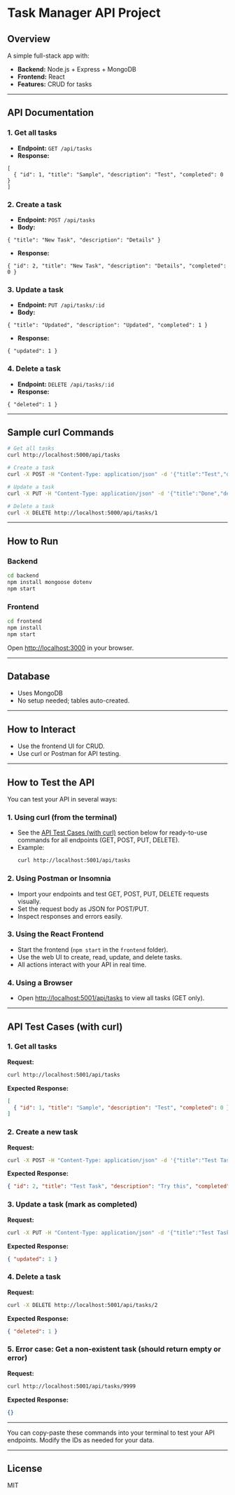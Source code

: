 # Task Manager API Project

## Overview

A simple full-stack app with:
- **Backend:** Node.js + Express + MongoDB
- **Frontend:** React
- **Features:** CRUD for tasks

---

## API Documentation

### 1. Get all tasks
- **Endpoint:** `GET /api/tasks`
- **Response:**
```
[
  { "id": 1, "title": "Sample", "description": "Test", "completed": 0 }
]
```

### 2. Create a task
- **Endpoint:** `POST /api/tasks`
- **Body:**
```
{ "title": "New Task", "description": "Details" }
```
- **Response:**
```
{ "id": 2, "title": "New Task", "description": "Details", "completed": 0 }
```

### 3. Update a task
- **Endpoint:** `PUT /api/tasks/:id`
- **Body:**
```
{ "title": "Updated", "description": "Updated", "completed": 1 }
```
- **Response:**
```
{ "updated": 1 }
```

### 4. Delete a task
- **Endpoint:** `DELETE /api/tasks/:id`
- **Response:**
```
{ "deleted": 1 }
```

---

## Sample curl Commands

```sh
# Get all tasks
curl http://localhost:5000/api/tasks

# Create a task
curl -X POST -H "Content-Type: application/json" -d '{"title":"Test","description":"Try"}' http://localhost:5000/api/tasks

# Update a task
curl -X PUT -H "Content-Type: application/json" -d '{"title":"Done","description":"Finished","completed":1}' http://localhost:5000/api/tasks/1

# Delete a task
curl -X DELETE http://localhost:5000/api/tasks/1
```

---

## How to Run

### Backend

```sh
cd backend
npm install mongoose dotenv
npm start
```

### Frontend

```sh
cd frontend
npm install
npm start
```

Open [http://localhost:3000](http://localhost:3000) in your browser.

---

## Database

- Uses MongoDB
- No setup needed; tables auto-created.

---

## How to Interact

- Use the frontend UI for CRUD.
- Use curl or Postman for API testing.

---

## How to Test the API

You can test your API in several ways:

### 1. Using curl (from the terminal)
- See the [API Test Cases (with curl)](#api-test-cases-with-curl) section below for ready-to-use commands for all endpoints (GET, POST, PUT, DELETE).
- Example:
  ```sh
  curl http://localhost:5001/api/tasks
  ```

### 2. Using Postman or Insomnia
- Import your endpoints and test GET, POST, PUT, DELETE requests visually.
- Set the request body as JSON for POST/PUT.
- Inspect responses and errors easily.

### 3. Using the React Frontend
- Start the frontend (`npm start` in the `frontend` folder).
- Use the web UI to create, read, update, and delete tasks.
- All actions interact with your API in real time.

### 4. Using a Browser
- Open [http://localhost:5001/api/tasks](http://localhost:5001/api/tasks) to view all tasks (GET only).

---

## API Test Cases (with curl)

### 1. Get all tasks
**Request:**
```sh
curl http://localhost:5001/api/tasks
```
**Expected Response:**
```json
[
  { "id": 1, "title": "Sample", "description": "Test", "completed": 0 }
]
```

### 2. Create a new task
**Request:**
```sh
curl -X POST -H "Content-Type: application/json" -d '{"title":"Test Task","description":"Try this"}' http://localhost:5001/api/tasks
```
**Expected Response:**
```json
{ "id": 2, "title": "Test Task", "description": "Try this", "completed": 0 }
```

### 3. Update a task (mark as completed)
**Request:**
```sh
curl -X PUT -H "Content-Type: application/json" -d '{"title":"Test Task","description":"Try this","completed":1}' http://localhost:5001/api/tasks/2
```
**Expected Response:**
```json
{ "updated": 1 }
```

### 4. Delete a task
**Request:**
```sh
curl -X DELETE http://localhost:5001/api/tasks/2
```
**Expected Response:**
```json
{ "deleted": 1 }
```

### 5. Error case: Get a non-existent task (should return empty or error)
**Request:**
```sh
curl http://localhost:5001/api/tasks/9999
```
**Expected Response:**
```json
{}
```

---

You can copy-paste these commands into your terminal to test your API endpoints. Modify the IDs as needed for your data.

---

## License

MIT 